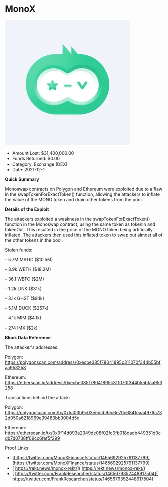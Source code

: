 # MonoX
![MonoX](/rektimages/MonoX.png)
- Amount Lost: $31,400,000.00
- Funds Returned: $0.00
- Category: Exchange (DEX)
- Date: 2021-12-1

**Quick Summary**

Monoswap contracts on Polygon and Ethereum were exploited due to a flaw in the swapTokenForExactToken() function, allowing the attackers to inflate the value of the MONO token and drain other tokens from the pool.

  


 **Details of the Exploit**

The attackers exploited a weakness in the swapTokenForExactToken() function in the Monoswap contract, using the same token as tokenIn and tokenOut. This resulted in the price of the MONO token being artificially inflated. The attackers then used this inflated token to swap out almost all of the other tokens in the pool.

  


Stolen funds:

\- 5.7M MATIC ($10.5M)

\- 3.9k WETH ($18.2M)

\- 36.1 WBTC ($2M)

\- 1.2k LINK ($31k)

\- 3.1k GHST ($9.1k)

\- 5.1M DUCK ($257k)

\- 4.1k MIM ($4.1k)

\- 274 IMX ($2k)

  


 **Block Data Reference**

  


The attacker's addresses:

Polygon: https://polygonscan.com/address/0xecbe385f78041895c311070f344b55bfaa953258

Ethereum: https://etherscan.io/address/0xecbe385f78041895c311070f344b55bfaa953258

  


Transactions behind the attack:

Polygon: https://polygonscan.com/tx/0x5a03b9c03eedcb9ec6e70c6841eaa4976a732d050a6218969e39483bb3004d5d

Ethereum: https://etherscan.io/tx/0x9f14d093a2349de08f02fc0fb018dadb449351d0cdb7d0738ff69cc6fef5f299


Proof Links:
- [https://twitter.com/MonoXFinance/status/1465692925791137799](https://twitter.com/MonoXFinance/status/1465692925791137799)
- [ https://rekt.news/monox-rekt/]( https://rekt.news/monox-rekt/)
- [ https://twitter.com/FrankResearcher/status/1465679352448917504]( https://twitter.com/FrankResearcher/status/1465679352448917504)


